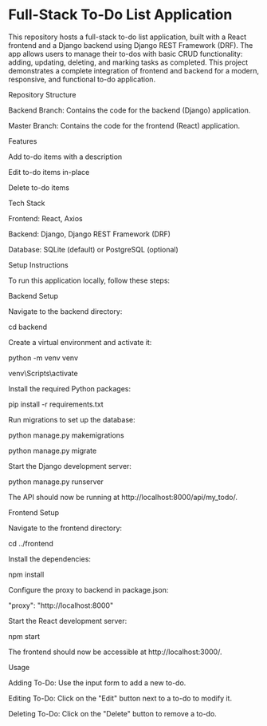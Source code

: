 # Full-Stack To-Do List Application
This repository hosts a full-stack to-do list application, built with a React frontend and a Django backend using Django REST Framework (DRF). The app allows users to manage their to-dos with basic CRUD functionality: adding, updating, deleting, and marking tasks as completed. This project demonstrates a complete integration of frontend and backend for a modern, responsive, and functional to-do application.



Repository Structure

Backend Branch: Contains the code for the backend (Django) application.

Master Branch: Contains the code for the frontend (React) application.



Features

Add to-do items with a description

Edit to-do items in-place

Delete to-do items



Tech Stack

Frontend: React, Axios

Backend: Django, Django REST Framework (DRF)

Database: SQLite (default) or PostgreSQL (optional)



Setup Instructions

To run this application locally, follow these steps:



Backend Setup

Navigate to the backend directory:

cd backend



Create a virtual environment and activate it:

python -m venv venv

venv\Scripts\activate      



Install the required Python packages:

pip install -r requirements.txt



Run migrations to set up the database:

python manage.py makemigrations

python manage.py migrate



Start the Django development server:

python manage.py runserver

The API should now be running at http://localhost:8000/api/my_todo/.



Frontend Setup

Navigate to the frontend directory:

cd ../frontend



Install the dependencies:

npm install



Configure the proxy to backend in package.json:

"proxy": "http://localhost:8000"



Start the React development server:

npm start

The frontend should now be accessible at http://localhost:3000/.



Usage

Adding To-Do: Use the input form to add a new to-do.

Editing To-Do: Click on the "Edit" button next to a to-do to modify it.

Deleting To-Do: Click on the "Delete" button to remove a to-do.

